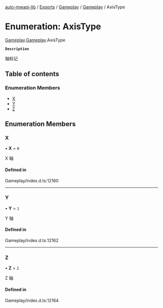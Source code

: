 [auto-mwapi-lib](../README.md) / [Exports](../modules.md) / [Gameplay](../modules/Gameplay.md) / [Gameplay](../modules/Gameplay.Gameplay.md) / AxisType

# Enumeration: AxisType

[Gameplay](../modules/Gameplay.md).[Gameplay](../modules/Gameplay.Gameplay.md).AxisType

**`Description`**

轴标记

## Table of contents

### Enumeration Members

- [X](Gameplay.Gameplay.AxisType.md#x)
- [Y](Gameplay.Gameplay.AxisType.md#y)
- [Z](Gameplay.Gameplay.AxisType.md#z)

## Enumeration Members

### X

• **X** = `0`

X 轴

#### Defined in

Gameplay/index.d.ts:12160

---

### Y

• **Y** = `1`

Y 轴

#### Defined in

Gameplay/index.d.ts:12162

---

### Z

• **Z** = `2`

Z 轴

#### Defined in

Gameplay/index.d.ts:12164
